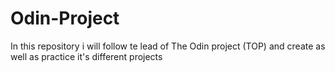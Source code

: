 # Odin-Project
In this repository i will follow te lead of The Odin project (TOP) and create as well as practice it's different projects
